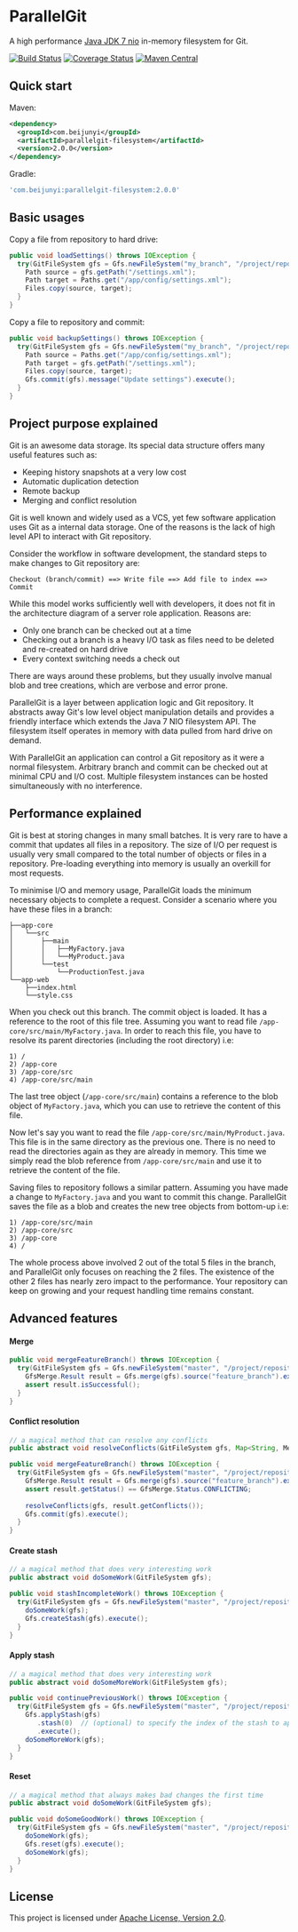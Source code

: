 ParallelGit
===========

A high performance [Java JDK 7 nio](https://docs.oracle.com/javase/tutorial/essential/io/fileio.html) in-memory filesystem for Git.

[![Build Status](https://travis-ci.org/beijunyi/ParallelGit.svg?branch=master)](https://travis-ci.org/beijunyi/ParallelGit)
[![Coverage Status](https://coveralls.io/repos/beijunyi/ParallelGit/badge.svg?branch=master&service=github)](https://coveralls.io/github/beijunyi/ParallelGit?branch=master)
[![Maven Central](https://maven-badges.herokuapp.com/maven-central/com.beijunyi/parallelgit/badge.svg)](https://maven-badges.herokuapp.com/maven-central/com.beijunyi/parallelgit)


Quick start
-----------
Maven:

```xml
<dependency>
  <groupId>com.beijunyi</groupId>
  <artifactId>parallelgit-filesystem</artifactId>
  <version>2.0.0</version>
</dependency>
```

Gradle:

```gradle
'com.beijunyi:parallelgit-filesystem:2.0.0'
```


Basic usages
------------
Copy a file from repository to hard drive:
```java
public void loadSettings() throws IOException {
  try(GitFileSystem gfs = Gfs.newFileSystem("my_branch", "/project/repository")) {
    Path source = gfs.getPath("/settings.xml");
    Path target = Paths.get("/app/config/settings.xml");
    Files.copy(source, target);
  }
}
```

Copy a file to repository and commit:
```java
public void backupSettings() throws IOException {
  try(GitFileSystem gfs = Gfs.newFileSystem("my_branch", "/project/repository")) {
    Path source = Paths.get("/app/config/settings.xml");
    Path target = gfs.getPath("/settings.xml");
    Files.copy(source, target);
    Gfs.commit(gfs).message("Update settings").execute();
  }
}
```


Project purpose explained
-------------------------
Git is an awesome data storage. Its special data structure offers many useful features such as:

* Keeping history snapshots at a very low cost
* Automatic duplication detection
* Remote backup
* Merging and conflict resolution

Git is well known and widely used as a VCS, yet few software application uses Git as a internal data storage. One of the reasons is the lack of high level API to interact with Git repository.

Consider the workflow in software development, the standard steps to make changes to Git repository are:

```
Checkout (branch/commit) ==> Write file ==> Add file to index ==> Commit
```

While this model works sufficiently well with developers, it does not fit in the architecture diagram of a server role application. Reasons are:

* Only one branch can be checked out at a time
* Checking out a branch is a heavy I/O task as files need to be deleted and re-created on hard drive
* Every context switching needs a check out

There are ways around these problems, but they usually involve manual blob and tree creations, which are verbose and error prone.

ParallelGit is a layer between application logic and Git repository. It abstracts away Git's low level object manipulation details and provides a friendly interface which extends the Java 7 NIO filesystem API. The filesystem itself operates in memory with data pulled from hard drive on demand. 

With ParallelGit an application can control a Git repository as it were a normal filesystem. Arbitrary branch and commit can be checked out at minimal CPU and I/O cost. Multiple filesystem instances can be hosted simultaneously with no interference.   


Performance explained
---------------------
Git is best at storing changes in many small batches. It is very rare to have a commit that updates all files in a repository. The size of I/O per request is usually very small compared to the total number of objects or files in a repository. Pre-loading everything into memory is usually an overkill for most requests.

To minimise I/O and memory usage, ParallelGit loads the minimum necessary objects to complete a request. Consider a scenario where you have these files in a branch:
```
├──app-core
│   └──src
│       ├──main
│       │   ├──MyFactory.java
│       │   └──MyProduct.java
│       └──test
│           └──ProductionTest.java
└──app-web
    ├──index.html
    └──style.css
```
When you check out this branch. The commit object is loaded. It has a reference to the root of this file tree.
Assuming you want to read file `/app-core/src/main/MyFactory.java`. In order to reach this file, you have to resolve its parent directories (including the root directory) i.e:
```
1) /
2) /app-core
3) /app-core/src
4) /app-core/src/main
```
The last tree object (`/app-core/src/main`) contains a reference to the blob object of `MyFactory.java`, which you can use to retrieve the content of this file.

Now let's say you want to read the file `/app-core/src/main/MyProduct.java`. This file is in the same directory as the previous one. There is no need to read the directories again as they are already in memory. This time we simply read the blob reference from `/app-core/src/main` and use it to retrieve the content of the file.

Saving files to repository follows a similar pattern. Assuming you have made a change to `MyFactory.java` and you want to commit this change. ParallelGit saves the file as a blob and creates the new tree objects from bottom-up i.e:
```
1) /app-core/src/main
2) /app-core/src
3) /app-core
4) /
```

The whole process above involved 2 out of the total 5 files in the branch, and ParallelGit only focuses on reaching the 2 files. The existence of the other 2 files has nearly zero impact to the performance. Your repository can keep on growing and your request handling time remains constant.


Advanced features
-----------------
#### Merge
```java
public void mergeFeatureBranch() throws IOException {
  try(GitFileSystem gfs = Gfs.newFileSystem("master", "/project/repository")) {
    GfsMerge.Result result = Gfs.merge(gfs).source("feature_branch").execute();
    assert result.isSuccessful();
  }
}
```

#### Conflict resolution
```java
// a magical method that can resolve any conflicts
public abstract void resolveConflicts(GitFileSystem gfs, Map<String, MergeConflict> conflicts);

public void mergeFeatureBranch() throws IOException {
  try(GitFileSystem gfs = Gfs.newFileSystem("master", "/project/repository")) {
    GfsMerge.Result result = Gfs.merge(gfs).source("feature_branch").execute();
    assert result.getStatus() == GfsMerge.Status.CONFLICTING;
      
    resolveConflicts(gfs, result.getConflicts());
    Gfs.commit(gfs).execute();
  }
}
```

#### Create stash
```java
// a magical method that does very interesting work
public abstract void doSomeWork(GitFileSystem gfs);

public void stashIncompleteWork() throws IOException {
  try(GitFileSystem gfs = Gfs.newFileSystem("master", "/project/repository")) {
    doSomeWork(gfs);
    Gfs.createStash(gfs).execute();
  }
}
```

#### Apply stash
```java
// a magical method that does very interesting work
public abstract void doSomeMoreWork(GitFileSystem gfs);

public void continuePreviousWork() throws IOException {
  try(GitFileSystem gfs = Gfs.newFileSystem("master", "/project/repository")) {
    Gfs.applyStash(gfs)
       .stash(0)  // (optional) to specify the index of the stash to apply 
       .execute();
    doSomeMoreWork(gfs);
  }
}
```

#### Reset
```java
// a magical method that always makes bad changes the first time
public abstract void doSomeWork(GitFileSystem gfs);

public void doSomeGoodWork() throws IOException {
  try(GitFileSystem gfs = Gfs.newFileSystem("master", "/project/repository")) {
    doSomeWork(gfs);
    Gfs.reset(gfs).execute();
    doSomeWork(gfs);
  }
}
```

License
-------
This project is licensed under [Apache License, Version 2.0](http://opensource.org/licenses/apache-2.0).